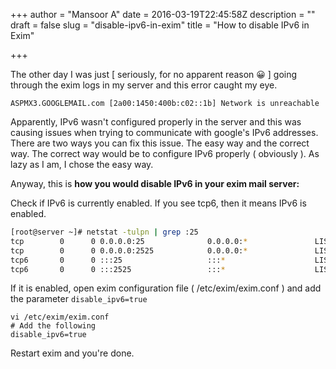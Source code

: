 +++
author = "Mansoor A"
date = 2016-03-19T22:45:58Z
description = ""
draft = false
slug = "disable-ipv6-in-exim"
title = "How to disable IPv6 in Exim"

+++


The other day I was just [ seriously, for no apparent reason 😀 ] going through the exim logs in my server and this error caught my eye.

```
ASPMX3.GOOGLEMAIL.com [2a00:1450:400b:c02::1b] Network is unreachable
```

Apparently, IPv6 wasn't configured properly in the server and this was causing issues when trying to communicate with google's IPv6 addresses. There are two ways you can fix this issue. The easy way and the correct way. The correct way would be to configure IPv6 properly ( obviously ). As lazy as I am, I chose the easy way.

Anyway, this is **how you would disable IPv6 in your exim mail server:**

Check if IPv6 is currently enabled. If you see tcp6, then it means IPv6 is enabled. 
```bash
[root@server ~]# netstat -tulpn | grep :25
tcp        0      0 0.0.0.0:25              0.0.0.0:*               LISTEN      23336/exim
tcp        0      0 0.0.0.0:2525            0.0.0.0:*               LISTEN      23336/exim
tcp6       0      0 :::25                   :::*                    LISTEN      23336/exim
tcp6       0      0 :::2525                 :::*                    LISTEN      23336/exim
```

If it is enabled, open exim configuration file ( /etc/exim/exim.conf ) and add the parameter `disable_ipv6=true` 
```
vi /etc/exim/exim.conf
# Add the following
disable_ipv6=true
```

Restart exim and you're done.

